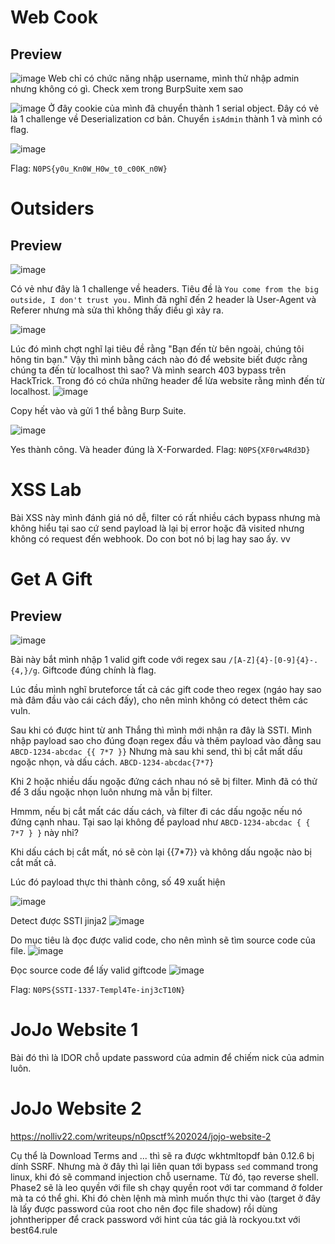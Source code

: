 # Web Cook

## Preview
![image](https://hackmd.io/_uploads/B1L9Qa24R.png)
Web chỉ có chức năng nhập username, mình thử nhập admin nhưng không có gì. Check xem trong BurpSuite xem sao

![image](https://hackmd.io/_uploads/ryhb4ahN0.png)
Ở đây cookie của mình đã chuyển thành 1 serial object. Đây có vẻ là 1 challenge về Deserialization cơ bản. Chuyển `isAdmin` thành 1 và mình có flag.

![image](https://hackmd.io/_uploads/BkkP4p3EA.png)

Flag: `N0PS{y0u_Kn0W_H0w_t0_c00K_n0W}`

# Outsiders

## Preview
![image](https://hackmd.io/_uploads/S1Cc4TnNR.png)

Có vẻ như đây là 1 challenge về headers.
Tiêu đề là `You come from the big outside, I don't trust you.` Mình đã nghĩ đến 2 header là User-Agent và Referer nhưng mà sửa thì không thấy điều gì xảy ra. 

![image](https://hackmd.io/_uploads/rJlVHT2NC.png)

Lúc đó mình chợt nghĩ lại tiêu đề rằng "Bạn đến từ bên ngoài, chúng tôi hông tin bạn." Vậy thì mình bằng cách nào đó để website biết được rằng chúng ta đến từ localhost thì sao? Và mình search 403 bypass trên HackTrick. Trong đó có chứa những header để lừa website rằng mình đến từ localhost. 
![image](https://hackmd.io/_uploads/H1q0BTn4A.png)

Copy hết vào và gửi 1 thể bằng Burp Suite.

![image](https://hackmd.io/_uploads/r1gfIphVR.png)

Yes thành công. Và header đúng là X-Forwarded.
Flag: `N0PS{XF0rw4Rd3D}`

# XSS Lab

Bài XSS này mình đánh giá nó dễ, filter có rất nhiều cách bypass nhưng mà không hiểu tại sao cứ send payload là lại bị error hoặc đã visited nhưng không có request đến webhook. Do con bot nó bị lag hay sao ấy. vv

# Get A Gift

## Preview 
![image](https://hackmd.io/_uploads/HJppLThNR.png)

Bài này bắt mình nhập 1 valid gift code với regex sau `/[A-Z]{4}-[0-9]{4}-.{4,}/g`. Giftcode đúng chính là flag.

Lúc đầu mình nghĩ bruteforce tất cả các gift code theo regex (ngáo hay sao mà đâm đầu vào cái cách đấy), cho nên mình không có detect thêm các vuln. 

Sau khi có được hint từ anh Thắng thì mình mới nhận ra đây là SSTI. 
Mình nhập payload sao cho đúng đoạn regex đầu và thêm payload vào đằng sau
`ABCD-1234-abcdac {{ 7*7 }}`
Nhưng mà sau khi send, thì bị cắt mất dấu ngoặc nhọn, và dấu cách. `ABCD-1234-abcdac{7*7}`

Khi 2 hoặc nhiều dấu ngoặc đứng cách nhau nó sẽ bị filter. Mình đã có thử để 3 dấu ngoặc nhọn luôn nhưng mà vẫn bị filter. 

Hmmm, nếu bị cắt mất các dấu cách, và filter đi các dấu ngoặc nếu nó đứng cạnh nhau. Tại sao lại không để payload như `ABCD-1234-abcdac { { 7*7 } }` này nhỉ? 

Khi dấu cách bị cắt mất, nó sẽ còn lại {{7*7}} và không dấu ngoặc nào bị cắt mất cả. 

Lúc đó payload thực thi thành công, số 49 xuất hiện

![image](https://hackmd.io/_uploads/By3a_TnN0.png)

Detect được SSTI jinja2 
![image](https://hackmd.io/_uploads/S12XtanEC.png)

Do mục tiêu là đọc được valid code, cho nên mình sẽ tìm source code của file.
![image](https://hackmd.io/_uploads/Bk2hF6nNA.png)

Đọc source code để lấy valid giftcode
![image](https://hackmd.io/_uploads/Hkxqo62NR.png)

Flag: `N0PS{SSTI-1337-Templ4Te-inj3cT10N}`

# JoJo Website 1
Bài đó thì là IDOR chỗ update password của admin để chiếm nick của admin luôn.

# JoJo Website 2
https://nolliv22.com/writeups/n0psctf%202024/jojo-website-2

Cụ thể là Download Terms and ... thì sẽ ra được wkhtmltopdf bản 0.12.6 bị dính SSRF. Nhưng mà ở đây thì lại liên quan tới bypass `sed` command trong linux, khi đó sẽ command injection chỗ username. Từ đó, tạo reverse shell. Phase2 sẽ là leo quyền với file sh chạy quyền root với tar command ở folder mà ta có thể ghi. Khi đó chèn lệnh mà mình muốn thực thi vào (target ở đây là lấy được password của root cho nên đọc file shadow) rồi dùng johntheripper để crack password với hint của tác giả là rockyou.txt với best64.rule
